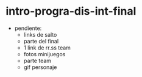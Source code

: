 # intro-progra-dis-int-final
- pendiente:
  - links de salto
  - parte del final
  - 1 link de rr.ss team
  - fotos minijuegos
  - parte team
  - gif personaje
